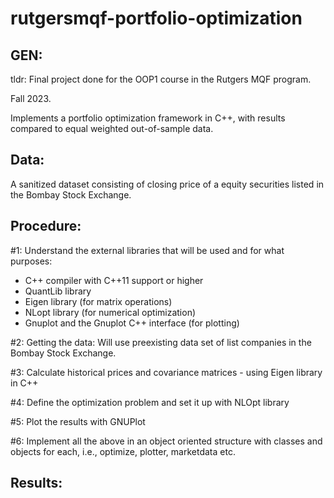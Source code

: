# rutgersmqf-portfolio-optimization

## GEN:
tldr: Final project done for the OOP1 course in the Rutgers MQF program. 

Fall 2023. 

Implements a portfolio optimization framework in C++, with results compared to equal weighted out-of-sample data.


## Data:

A sanitized dataset consisting of closing price of a equity securities listed in the Bombay Stock Exchange.

## Procedure:

#1: Understand the external libraries that will be used and for what purposes:
* C++ compiler with C++11 support or higher
* QuantLib library
* Eigen library (for matrix operations)
* NLopt library (for numerical optimization)
* Gnuplot and the Gnuplot C++ interface (for plotting)

#2: Getting the data:
Will use preexisting data set of list companies in the Bombay Stock Exchange.

#3: Calculate historical prices and covariance matrices - using Eigen library in C++

#4: Define the optimization problem and set it up with NLOpt library

#5: Plot the results with GNUPlot

#6: Implement all the above in an object oriented structure with classes and objects for each, i.e., optimize, plotter, marketdata etc.

## Results:
